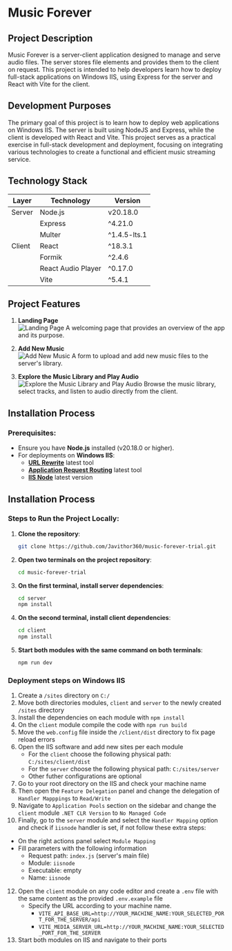 # Music Forever

## Project Description
Music Forever is a server-client application designed to manage and serve audio files. The server stores file elements and provides them to the client on request. This project is intended to help developers learn how to deploy full-stack applications on Windows IIS, using Express for the server and React with Vite for the client.

## Development Purposes
The primary goal of this project is to learn how to deploy web applications on Windows IIS. The server is built using NodeJS and Express, while the client is developed with React and Vite. This project serves as a practical exercise in full-stack development and deployment, focusing on integrating various technologies to create a functional and efficient music streaming service.

## Technology Stack

| Layer   | Technology                       | Version      |
|---------|-----------------------------------|--------------|
| Server  | Node.js                           | v20.18.0     |
|         | Express                           | ^4.21.0      |
|         | Multer                            | ^1.4.5-lts.1 |
| Client  | React                             | ^18.3.1      |
|         | Formik                            | ^2.4.6       |
|         | React Audio Player                | ^0.17.0      |
|         | Vite                              | ^5.4.1       |

## Project Features

1. **Landing Page**  
   ![Landing Page](https://i.imgur.com/BHrarSJ.png)
   A welcoming page that provides an overview of the app and its purpose.

2. **Add New Music**  
   ![Add New Music](https://i.imgur.com/EMxNBFa.png)
   A form to upload and add new music files to the server's library.

3. **Explore the Music Library and Play Audio**  
   ![Explore the Music Library and Play Audio](https://i.imgur.com/39T54on.png)
   Browse the music library, select tracks, and listen to audio directly from the client.

## Installation Process

### Prerequisites:
- Ensure you have **Node.js** installed (v20.18.0 or higher).
- For deployments on **Windows IIS**:
  - [**URL Rewrite**](https://www.iis.net/downloads/microsoft/url-rewrite) latest tool
  - [**Application Request Routing**](https://www.iis.net/downloads/microsoft/application-request-routing) latest tool
  - [**IIS Node**](https://github.com/tjanczuk/iisnode/releases/tag/v0.2.21) latest version

## Installation Process

### Steps to Run the Project Locally:
1. **Clone the repository**:
    ```bash
    git clone https://github.com/Javithor360/music-forever-trial.git
    ```
2. **Open two terminals on the project repository**:
    ```bash
    cd music-forever-trial
    ```
3. **On the first terminal, install server dependencies**:
    ```bash
    cd server
    npm install
    ```
4. **On the second terminal, install client dependencies**:
    ```bash
    cd client
    npm install
    ```
5. **Start both modules with the same command on both terminals**:
    ```bash
    npm run dev
    ```
    
### Deployment steps on Windows IIS
1. Create a `/sites` directory on `C:/`
2. Move both directories modules, `client` and `server` to the newly created `/sites` directory
4. Install the dependencies on each module with `npm install`
5. On the `client` module compile the code with `npm run build`
6. Move the `web.config` file inside the `/client/dist` directory to fix page reload errors
7. Open the IIS software and add new sites per each module
   - For the `client` choose the following physical path: `C:/sites/client/dist`
   - For the `server` choose the following physical path: `C:/sites/server`
   - Other futher configurations are optional
8. Go to your root directory on the IIS and check your machine name
9. Then open the `Feature Delegation` panel and change the delegation of `Handler Mapppings` to `Read/Write`
10. Navigate to `Application Pools` section on the sidebar and change the `client` module `.NET CLR Version` to `No Managed Code`
11. Finally, go to the `server` module and select the `Handler Mapping` option and check if `ìisnode` handler is set, if not follow these extra steps:
   - On the right actions panel select `Module Mapping`
   - Fill parameters with the following information
     - Request path: `index.js` (server's main file)
     - Module: `iisnode`
     - Executable: empty
     - Name: `iisnode`
12. Open the `client` module on any code editor and create a `.env` file with the same content as the provided `.env.example` file
    - Specify the URL according to your machine name.
      - `VITE_API_BASE_URL=http://YOUR_MACHINE_NAME:YOUR_SELECTED_PORT_FOR_THE_SERVER/api`
      - `VITE_MEDIA_SERVER_URL=http://YOUR_MACHINE_NAME:YOUR_SELECTED_PORT_FOR_THE_SERVER`
13. Start both modules on IIS and navigate to their ports
